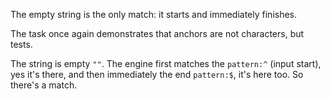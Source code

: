 
The empty string is the only match: it starts and immediately finishes.

The task once again demonstrates that anchors are not characters, but tests.

The string is empty `""`. The engine first matches the `pattern:^` (input start), yes it's there, and then immediately the end `pattern:$`, it's here too. So there's a match.
